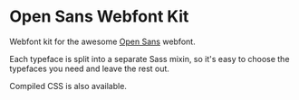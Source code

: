 # Open Sans Webfont Kit

Webfont kit for the awesome [Open Sans](http://www.google.com/fonts/specimen/Open+Sans) webfont.

Each typeface is split into a separate Sass mixin, so it's easy to choose the typefaces you need and leave the rest out.

Compiled CSS is also available.
